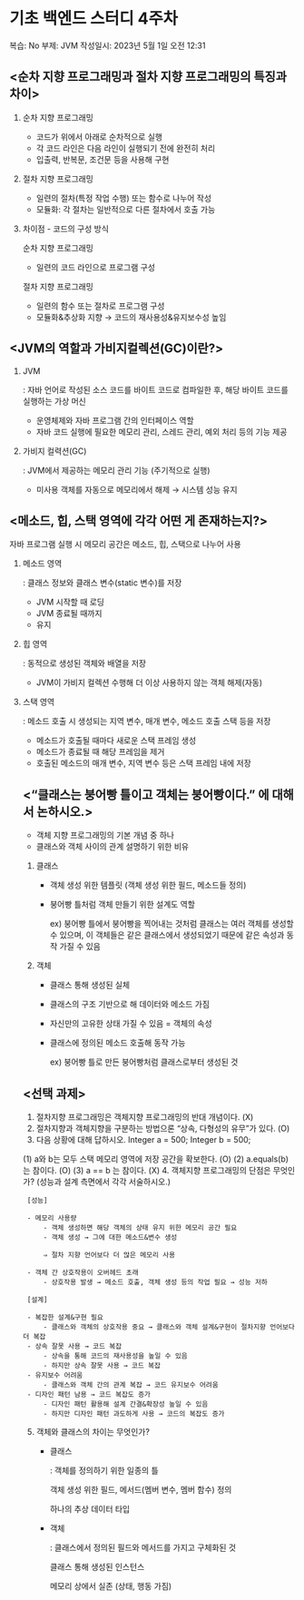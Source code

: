 # 기초 백엔드 스터디 4주차

복습: No
부제: JVM
작성일시: 2023년 5월 1일 오전 12:31

## <**순차 지향 프로그래밍과 절차 지향 프로그래밍의 특징과 차이>**

1. 순차 지향 프로그래밍
    - 코드가 위에서 아래로 순차적으로 실행
    - 각 코드 라인은 다음 라인이 실행되기 전에 완전히 처리
    - 입출력, 반복문, 조건문 등을 사용해 구현
2. 절차 지향 프로그래밍
    - 일련의 절차(특정 작업 수행) 또는 함수로 나누어 작성
    - 모듈화: 각 절차는 일반적으로 다른 절차에서 호출 가능
3. 차이점 - 코드의 구성 방식
    
    순차 지향 프로그래밍
    
    - 일련의 코드 라인으로 프로그램 구성
    
    절차 지향 프로그래밍
    
    - 일련의 함수 또는 절차로 프로그램 구성
    - 모듈화&추상화 지향 → 코드의 재사용성&유지보수성 높임
        
        

## <**JVM의 역할과 가비지컬렉션(GC)이란?>**

1. JVM
    
    : 자바 언어로 작성된 소스 코드를 바이트 코드로 컴파일한 후, 해당 바이트 코드를 실행하는 가상 머신 
    
    - 운영체제와 자바 프로그램 간의 인터페이스 역할
    - 자바 코드 실행에 필요한 메모리 관리, 스레드 관리, 예외 처리 등의 기능 제공
2. 가비지 컬력션(GC)
    
    : JVM에서 제공하는 메모리 관리 기능 (주기적으로 실행)
    
    - 미사용 객체를 자동으로 메모리에서 해제 → 시스템 성능 유지
    

## <**메소드, 힙, 스택 영역에 각각 어떤 게 존재하는지?>**

자바 프로그램 실행 시 메모리 공간은 메소드, 힙, 스택으로 나누어 사용

1. 메소드 영역
    
    : 클래스 정보와 클래스 변수(static 변수)를 저장
    
    - JVM 시작할 때 로딩
    - JVM 종료될 때까지
    - 유지
2. 힙 영역
    
    : 동적으로 생성된 객체와 배열을 저장
    
    - JVM이 가비지 컬렉션 수행해 더 이상 사용하지 않는 객체 해제(자동)
3. 스택 영역
    
    : 메소드 호출 시 생성되는 지역 변수, 매개 변수, 메소드 호출 스택 등을 저장
    
    - 메소드가 호출될 때마다 새로운 스택 프레임 생성
    - 메소드가 종료될 때 해당 프레임을 제거
    - 호출된 메소드의 매개 변수, 지역 변수 등은 스택 프레임 내에 저장
    
    ## <**“클래스는 붕어빵 틀이고 객체는 붕어빵이다.” 에 대해서 논하시오.>**
    
    - 객체 지향 프로그래밍의 기본 개념 중 하나
    - 클래스와 객체 사이의 관계 설명하기 위한 비유
    1. 클래스
        - 객체 생성 위한 템플릿 (객체 생성 위한 필드, 메소드들 정의)
        - 붕어빵 틀처럼 객체 만들기 위한 설계도 역할
            
            ex) 붕어빵 틀에서 붕어빵을 찍어내는 것처럼 클래스는 여러 객체를 생성할 수 있으며, 이 객체들은 같은 클래스에서 생성되었기 때문에 같은 속성과 동작 가질 수 있음
            
    2. 객체
        - 클래스 통해 생성된 실체
        - 클래스의 구조 기반으로 해 데이터와 메소드 가짐
        - 자신만의 고유한 상태 가질 수 있음 = 객체의 속성
        - 클래스에 정의된 메소드 호출해 동작 가능
            
            ex) 붕어빵 틀로 만든 붕어빵처럼 클래스로부터 생성된 것
            
    
    ## <선택 과제>
    
    1. 절차지향 프로그래밍은 객체지향 프로그래밍의 반대 개념이다. (X)
    2. 절차지향과 객체지향을 구분하는 방법으론 “상속, 다형성의 유무”가 있다. (O)
    3. 다음 상황에 대해 답하시오.
    Integer a = 500;
    Integer b = 500;
    
    (1) a와 b는 모두 스택 메모리 영역에 저장 공간을 확보한다. (O)
    (2) a.equals(b) 는 참이다. (O)
    (3) a == b 는 참이다. (X)
    4. 객체지향 프로그래밍의 단점은 무엇인가? (성능과 설계 측면에서 각각 서술하시오.)
        
        [성능]
        
        - 메모리 사용량
            - 객체 생성하면 해당 객체의 상태 유지 위한 메모리 공간 필요
            - 객체 생성 → 그에 대한 메소드&변수 생성
            
            ⇒ 절차 지향 언어보다 더 많은 메모리 사용
            
        - 객체 간 상호작용이 오버헤드 초래
            - 상호작용 발생 → 메소드 호출, 객체 생성 등의 작업 필요 → 성능 저하
        
        [설계]
        
        - 복잡한 설계&구현 필요
            - 클래스와 객체의 상호작용 중요 → 클래스와 객체 설계&구현이 절차지향 언어보다 더 복잡
        - 상속 잘못 사용 → 코드 복잡
            - 상속을 통해 코드의 재사용성을 높일 수 있음
            - 하지만 상속 잘못 사용 → 코드 복잡
        - 유지보수 어려움
            - 클래스와 객체 간의 관계 복잡 → 코드 유지보수 어려움
        - 디자인 패턴 남용 → 코드 복잡도 증가
            - 디자인 패턴 활용해 설계 간결&확장성 높일 수 있음
            - 하지만 디자인 패턴 과도하게 사용 → 코드의 복잡도 증가
    5. 객체와 클래스의 차이는 무엇인가?
        - 클래스
            
            : 객체를 정의하기 위한 일종의 틀
            
            객체 생성 위한 필드, 메서드(멤버 변수, 멤버 함수) 정의
            
            하나의 추상 데이터 타입
            
        - 객체
            
            : 클래스에서 정의된 필드와 메서드를 가지고 구체화된 것
            
            클래스 통해 생성된 인스턴스
            
            메모리 상에서 실존 (상태, 행동 가짐)